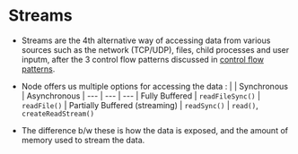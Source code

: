 # Streams

-   Streams are the 4th alternative way of accessing data from various sources such as the network (TCP/UDP), files, child processes and user inputm, after the 3 control flow patterns discussed in [control flow patterns](../../control%20flow%20patterns/readme.md).
-   Node offers us multiple options for accessing the data :
    | | Synchronous | Asynchronous
    | --- | --- | ---
    | Fully Buffered | `readFileSync()` | `readFile()`
    | Partially Buffered (streaming) | `readSync()` | `read()`, `createReadStream()`

-   The difference b/w these is how the data is exposed, and the amount of memory used to stream the data.

